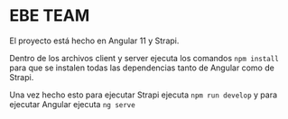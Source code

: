 # EBE TEAM

El proyecto está hecho en Angular 11 y Strapi.

Dentro de los archivos client y server ejecuta los comandos `npm install` para que se instalen todas las dependencias tanto de Angular como de Strapi.

Una vez hecho esto para ejecutar Strapi ejecuta `npm run develop` y para ejecutar Angular ejecuta `ng serve`
